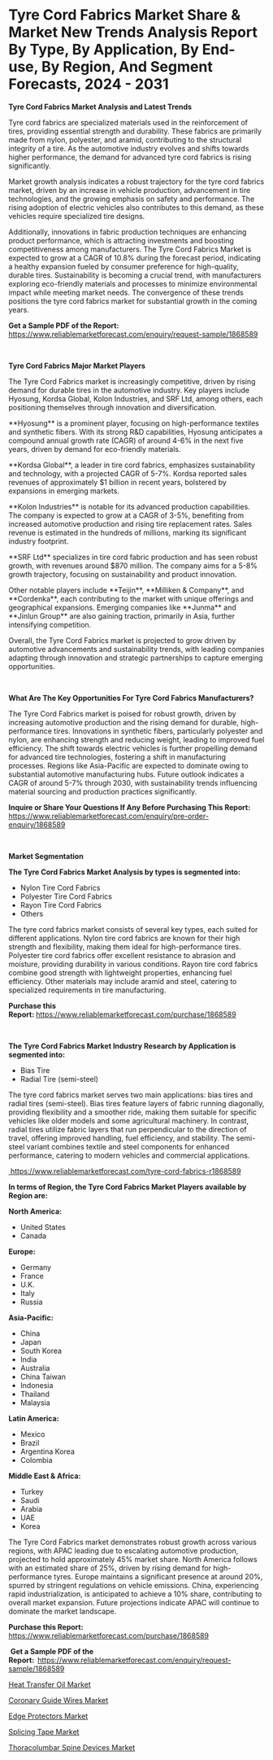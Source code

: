 <p><h1>Tyre Cord Fabrics Market Share & Market New Trends Analysis Report By Type, By Application, By End-use, By Region, And Segment Forecasts, 2024 - 2031</h1></p><p><strong>Tyre Cord Fabrics Market Analysis and Latest Trends</strong></p>
<p><p>Tyre cord fabrics are specialized materials used in the reinforcement of tires, providing essential strength and durability. These fabrics are primarily made from nylon, polyester, and aramid, contributing to the structural integrity of a tire. As the automotive industry evolves and shifts towards higher performance, the demand for advanced tyre cord fabrics is rising significantly.</p><p>Market growth analysis indicates a robust trajectory for the tyre cord fabrics market, driven by an increase in vehicle production, advancement in tire technologies, and the growing emphasis on safety and performance. The rising adoption of electric vehicles also contributes to this demand, as these vehicles require specialized tire designs. </p><p>Additionally, innovations in fabric production techniques are enhancing product performance, which is attracting investments and boosting competitiveness among manufacturers. The Tyre Cord Fabrics Market is expected to grow at a CAGR of 10.8% during the forecast period, indicating a healthy expansion fueled by consumer preference for high-quality, durable tires. Sustainability is becoming a crucial trend, with manufacturers exploring eco-friendly materials and processes to minimize environmental impact while meeting market needs. The convergence of these trends positions the tyre cord fabrics market for substantial growth in the coming years.</p></p>
<p><strong>Get a Sample PDF of the Report:&nbsp;</strong> <a href="https://www.reliablemarketforecast.com/enquiry/request-sample/1868589?utm_campaign=1159&utm_medium=2&utm_source=Github&utm_content=ia&utm_term=07112024&utm_id=tyre-cord-fabrics">https://www.reliablemarketforecast.com/enquiry/request-sample/1868589</a></p>
<p>&nbsp;</p>
<p><strong>Tyre Cord Fabrics Major Market Players</strong></p>
<p><p>The Tyre Cord Fabrics market is increasingly competitive, driven by rising demand for durable tires in the automotive industry. Key players include Hyosung, Kordsa Global, Kolon Industries, and SRF Ltd, among others, each positioning themselves through innovation and diversification.</p><p>**Hyosung** is a prominent player, focusing on high-performance textiles and synthetic fibers. With its strong R&D capabilities, Hyosung anticipates a compound annual growth rate (CAGR) of around 4-6% in the next five years, driven by demand for eco-friendly materials.</p><p>**Kordsa Global**, a leader in tire cord fabrics, emphasizes sustainability and technology, with a projected CAGR of 5-7%. Kordsa reported sales revenues of approximately $1 billion in recent years, bolstered by expansions in emerging markets.</p><p>**Kolon Industries** is notable for its advanced production capabilities. The company is expected to grow at a CAGR of 3-5%, benefiting from increased automotive production and rising tire replacement rates. Sales revenue is estimated in the hundreds of millions, marking its significant industry footprint.</p><p>**SRF Ltd** specializes in tire cord fabric production and has seen robust growth, with revenues around $870 million. The company aims for a 5-8% growth trajectory, focusing on sustainability and product innovation.</p><p>Other notable players include **Teijin**, **Milliken & Company**, and **Cordenka**, each contributing to the market with unique offerings and geographical expansions. Emerging companies like **Junma** and **Jinlun Group** are also gaining traction, primarily in Asia, further intensifying competition.</p><p>Overall, the Tyre Cord Fabrics market is projected to grow driven by automotive advancements and sustainability trends, with leading companies adapting through innovation and strategic partnerships to capture emerging opportunities.</p></p>
<p>&nbsp;</p>
<p><strong>What Are The Key Opportunities For Tyre Cord Fabrics Manufacturers?</strong></p>
<p><p>The Tyre Cord Fabrics market is poised for robust growth, driven by increasing automotive production and the rising demand for durable, high-performance tires. Innovations in synthetic fibers, particularly polyester and nylon, are enhancing strength and reducing weight, leading to improved fuel efficiency. The shift towards electric vehicles is further propelling demand for advanced tire technologies, fostering a shift in manufacturing processes. Regions like Asia-Pacific are expected to dominate owing to substantial automotive manufacturing hubs. Future outlook indicates a CAGR of around 5-7% through 2030, with sustainability trends influencing material sourcing and production practices significantly.</p></p>
<p><strong>Inquire or Share Your Questions If Any Before Purchasing This Report:</strong> <a href="https://www.reliablemarketforecast.com/enquiry/pre-order-enquiry/1868589?utm_campaign=1159&utm_medium=2&utm_source=Github&utm_content=ia&utm_term=07112024&utm_id=tyre-cord-fabrics">https://www.reliablemarketforecast.com/enquiry/pre-order-enquiry/1868589</a></p>
<p>&nbsp;</p>
<p><strong>Market Segmentation</strong></p>
<p><strong>The Tyre Cord Fabrics Market Analysis by types is segmented into:</strong></p>
<p><ul><li>Nylon Tire Cord Fabrics</li><li>Polyester Tire Cord Fabrics</li><li>Rayon Tire Cord Fabrics</li><li>Others</li></ul></p>
<p><p>The tyre cord fabrics market consists of several key types, each suited for different applications. Nylon tire cord fabrics are known for their high strength and flexibility, making them ideal for high-performance tires. Polyester tire cord fabrics offer excellent resistance to abrasion and moisture, providing durability in various conditions. Rayon tire cord fabrics combine good strength with lightweight properties, enhancing fuel efficiency. Other materials may include aramid and steel, catering to specialized requirements in tire manufacturing.</p></p>
<p><strong>Purchase this Report:&nbsp;</strong><a href="https://www.reliablemarketforecast.com/purchase/1868589?utm_campaign=1159&utm_medium=2&utm_source=Github&utm_content=ia&utm_term=07112024&utm_id=tyre-cord-fabrics">https://www.reliablemarketforecast.com/purchase/1868589</a></p>
<p>&nbsp;</p>
<p><strong>The Tyre Cord Fabrics Market Industry Research by Application is segmented into:</strong></p>
<p><ul><li>Bias Tire</li><li>Radial Tire (semi-steel)</li></ul></p>
<p><p>The tyre cord fabrics market serves two main applications: bias tires and radial tires (semi-steel). Bias tires feature layers of fabric running diagonally, providing flexibility and a smoother ride, making them suitable for specific vehicles like older models and some agricultural machinery. In contrast, radial tires utilize fabric layers that run perpendicular to the direction of travel, offering improved handling, fuel efficiency, and stability. The semi-steel variant combines textile and steel components for enhanced performance, catering to modern vehicles and commercial applications.</p></p>
<p><a href="https://www.reliablemarketforecast.com/tyre-cord-fabrics-r1868589?utm_campaign=1159&utm_medium=2&utm_source=Github&utm_content=ia&utm_term=07112024&utm_id=tyre-cord-fabrics">&nbsp;https://www.reliablemarketforecast.com/tyre-cord-fabrics-r1868589</a></p>
<p><strong>In terms of Region, the Tyre Cord Fabrics Market Players available by Region are:</strong></p>
<p>
    <p> <strong> North America: </strong>
        <ul>
            <li>United States</li>
            <li>Canada</li>
        </ul>
        </p> 
    <p> <strong> Europe: </strong>
        <ul>
            <li>Germany</li>
            <li>France</li>
            <li>U.K.</li>
            <li>Italy</li>
            <li>Russia</li>
        </ul>
        </p> 
    <p> <strong> Asia-Pacific: </strong>
        <ul>
            <li>China</li>
            <li>Japan</li>
            <li>South Korea</li>
            <li>India</li>
            <li>Australia</li>
            <li>China Taiwan</li>
            <li>Indonesia</li>
            <li>Thailand</li>
            <li>Malaysia</li>
        </ul>
        </p> 
    <p> <strong> Latin America: </strong>
        <ul>
            <li>Mexico</li>
            <li>Brazil</li>
            <li>Argentina Korea</li>
            <li>Colombia</li>
        </ul>
        </p> 
    <p> <strong> Middle East & Africa: </strong>
        <ul>
            <li>Turkey</li>
            <li>Saudi</li>
            <li>Arabia</li>
            <li>UAE</li>
            <li>Korea</li>
        </ul>
    </p>
    </p>
<p><p>The Tyre Cord Fabrics market demonstrates robust growth across various regions, with APAC leading due to escalating automotive production, projected to hold approximately 45% market share. North America follows with an estimated share of 25%, driven by rising demand for high-performance tyres. Europe maintains a significant presence at around 20%, spurred by stringent regulations on vehicle emissions. China, experiencing rapid industrialization, is anticipated to achieve a 10% share, contributing to overall market expansion. Future projections indicate APAC will continue to dominate the market landscape.</p></p>
<p><strong>Purchase this Report: </strong><a href="https://www.reliablemarketforecast.com/purchase/1868589?utm_campaign=1159&utm_medium=2&utm_source=Github&utm_content=ia&utm_term=07112024&utm_id=tyre-cord-fabrics">https://www.reliablemarketforecast.com/purchase/1868589</a></p>
<p>&nbsp;<strong>Get a Sample PDF of the Report:&nbsp;&nbsp;</strong><a href="https://www.reliablemarketforecast.com/enquiry/request-sample/1868589?utm_campaign=1159&utm_medium=2&utm_source=Github&utm_content=ia&utm_term=07112024&utm_id=tyre-cord-fabrics">https://www.reliablemarketforecast.com/enquiry/request-sample/1868589</a></p>
<p><strong></strong></p>
<p><p><a href="https://github.com/cano01c7/Market-Research-Report-List-1/blob/main/heat-transfer-oil-market.md?utm_campaign=1159&utm_medium=2&utm_source=Github&utm_content=ia&utm_term=07112024&utm_id=tyre-cord-fabrics">Heat Transfer Oil Market</a></p><p><a href="https://issuu.com/reportprime-2/docs/coronary-guide-wires-market-size-20_0ecfe9f7f69205?utm_campaign=1159&utm_medium=2&utm_source=Github&utm_content=ia&utm_term=07112024&utm_id=tyre-cord-fabrics">Coronary Guide Wires Market</a></p><p><a href="https://github.com/rebbeccawac8w/Market-Research-Report-List-1/blob/main/edge-protectors-market.md?utm_campaign=1159&utm_medium=2&utm_source=Github&utm_content=ia&utm_term=07112024&utm_id=tyre-cord-fabrics">Edge Protectors Market</a></p><p><a href="https://github.com/princecrrt6i/Market-Research-Report-List-1/blob/main/splicing-tape-market.md?utm_campaign=1159&utm_medium=2&utm_source=Github&utm_content=ia&utm_term=07112024&utm_id=tyre-cord-fabrics">Splicing Tape Market</a></p><p><a href="https://issuu.com/reportprime-2/docs/thoracolumbar-spine-devices-market-_c3a5e1055b6e93?utm_campaign=1159&utm_medium=2&utm_source=Github&utm_content=ia&utm_term=07112024&utm_id=tyre-cord-fabrics">Thoracolumbar Spine Devices Market</a></p></p>